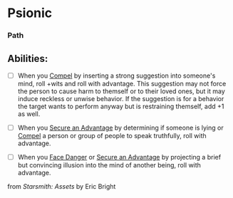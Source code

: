 # Psionic
### Path


## Abilities:


- [ ] When you [Compel](Compel.md) by inserting a strong suggestion into someone&#x27;s mind, roll +wits and roll with advantage. This suggestion may not force the person to cause harm to themself or to their loved ones, but it may induce reckless or unwise behavior. If the suggestion is for a behavior the target wants to perform anyway but is restraining themself, add +1 as well.

- [ ] When you [Secure an Advantage](5_Moves/Adventure/Secure_an_Advantage.md) by determining if someone is lying or [Compel](Compel.md) a person or group of people to speak truthfully, roll with advantage.

- [ ] When you [Face Danger](5_Moves/Adventure/Face_Danger.md) or [Secure an Advantage](5_Moves/Adventure/Secure_an_Advantage.md) by projecting a brief but convincing illusion into the mind of another being, roll with advantage.



from *Starsmith: Assets* by Eric Bright